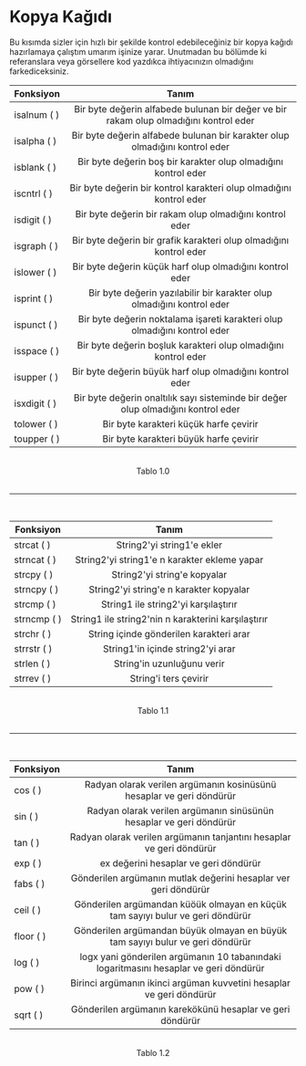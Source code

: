 # Kopya Kağıdı

<p>Bu kısımda sizler için hızlı bir şekilde kontrol edebileceğiniz bir kopya kağıdı hazırlamaya çalıştım umarım işinize yarar. Unutmadan bu bölümde ki referanslara veya görsellere kod yazdıkca ihtiyacınızın olmadığını farkediceksiniz. </p>

<center>

| Fonksiyon               | Tanım                                                                                  |
|-------------------------|:----------------------------------------------------------------------------------------:|
| isalnum ( )  | Bir byte değerin alfabede bulunan bir değer ve bir rakam olup olmadığını kontrol eder|
| isalpha ( ) | Bir byte değerin alfabede bulunan bir karakter olup olmadığını kontrol eder|
| isblank ( ) | Bir byte değerin boş bir karakter olup olmadığını kontrol eder|
| iscntrl ( ) | Bir byte değerin bir kontrol karakteri olup olmadığını kontrol eder|
| isdigit ( )| Bir byte değerin bir rakam olup olmadığını kontrol eder|
| isgraph ( )| Bir byte değerin bir grafik karakteri olup olmadığını kontrol eder|
| islower ( )| Bir byte değerin küçük harf olup olmadığını kontrol eder|
| isprint ( )| Bir byte değerin yazılabilir bir karakter olup olmadığını kontrol eder|
| ispunct ( )| Bir byte değerin noktalama işareti karakteri olup olmadığını kontrol eder|
| isspace ( )| Bir byte değerin boşluk karakteri olup olmadığını kontrol eder|
| isupper ( )| Bir byte değerin büyük harf olup olmadığını kontrol eder|
| isxdigit ( )| Bir byte değerin onaltılık sayı sisteminde bir değer olup olmadığını kontrol eder|
| tolower ( )| Bir byte karakteri küçük harfe çevirir|
| toupper ( )| Bir byte karakteri büyük harfe çevirir|

</center>

<br>
<p align="center" style="margin: 0px; font-size: 14px">Tablo 1.0</p>

<br>
<hr>
<br>

<center>

| Fonksiyon   	|                        Tanım                        	|
|-------------	|:---------------------------------------------------:	|
| strcat ( )  	| String2'yi string1'e ekler                          	|
| strncat ( ) 	| String2'yi string1'e n karakter ekleme yapar        	|
| strcpy ( )  	| String2'yi string'e kopyalar                        	|
| strncpy ( ) 	| String2'yi string'e n karakter kopyalar             	|
| strcmp ( )  	| String1 ile string2'yi karşılaştırır                	|
| strncmp ( ) 	| String1 ile string2'nin n karakterini karşılaştırır 	|
| strchr ( )  	| String içinde gönderilen karakteri arar             	|
| strrstr ( ) 	| String1'in içinde string2'yi arar                   	|
| strlen ( )  	| String'in uzunluğunu verir                          	|
| strrev ( )  	| String'i ters çevirir                               	|

</center>

<br>
<p align="center" style="margin: 0px; font-size: 14px">Tablo 1.1</p>

<br>
<hr>
<br>

<center>

| Fonksiyon 	| Tanım                                                                                 	|
|-----------	|:---------------------------------------------------------------------------------------:|
| cos ( )   	| Radyan olarak verilen argümanın kosinüsünü hesaplar ve geri döndürür                  	|
| sin ( )   	| Radyan olarak verilen argümanın sinüsünün hesaplar ve geri döndürür                   	|
| tan ( )   	| Radyan olarak verilen argümanın tanjantını hesaplar ve geri döndürür                  	|
| exp ( )   	| ex değerini hesaplar ve geri döndürür                                                 	|
| fabs ( )  	| Gönderilen argümanın mutlak değerini hesaplar ver geri döndürür                       	|
| ceil ( )  	| Gönderilen argümandan küöük olmayan en küçük tam sayıyı bulur ve geri döndürür        	|
| floor ( ) 	| Gönderilen argümandan büyük olmayan en büyük tam sayıyı bulur ve geri döndürür        	|
| log ( )   	| logx yani gönderilen argümanın 10 tabanındaki logaritmasını hesaplar ve geri döndürür 	|
| pow ( )   	| Birinci argümanın ikinci argüman kuvvetini hesaplar ve geri döndürür                  	|
| sqrt ( )  	| Gönderilen argümanın karekökünü hesaplar ve geri döndürür                             	|

</center>

<br>
<p align="center" style="margin: 0px; font-size: 14px">Tablo 1.2</p>